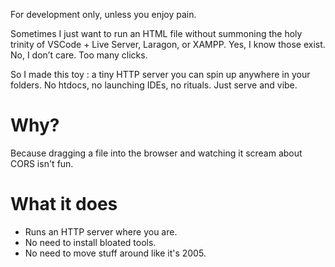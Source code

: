 For development only, unless you enjoy pain.

Sometimes I just want to run an HTML file without summoning the holy trinity of VSCode + Live Server, Laragon, or XAMPP. Yes, I know those exist. No, I don’t care. Too many clicks.

So I made this toy : a tiny HTTP server you can spin up anywhere in your folders. No htdocs, no launching IDEs, no rituals. Just serve and vibe.

# Why?
Because dragging a file into the browser and watching it scream about CORS isn't fun.


# What it does
- Runs an HTTP server where you are.
- No need to install bloated tools.
- No need to move stuff around like it's 2005.

